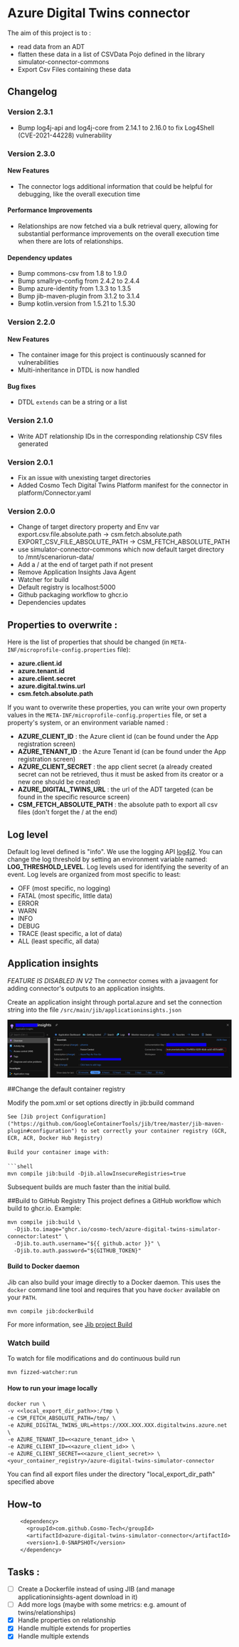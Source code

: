 # Azure Digital Twins connector
The aim of this project is to :
 - read data from an ADT
 - flatten these data in a list of CSVData Pojo defined in the library simulator-connector-commons
 - Export Csv Files containing these data

## Changelog

### Version 2.3.1

* Bump log4j-api and log4j-core from 2.14.1 to 2.16.0 to fix Log4Shell (CVE-2021-44228) vulnerability

### Version 2.3.0

#### New Features

* The connector logs additional information that could be helpful for debugging, like the overall execution time

#### Performance Improvements

* Relationships are now fetched via a bulk retrieval query, allowing for substantial performance improvements on the overall execution time when there are lots of relationships.

#### Dependency updates

* Bump commons-csv from 1.8 to 1.9.0
* Bump smallrye-config from 2.4.2 to 2.4.4
* Bump azure-identity from 1.3.3 to 1.3.5
* Bump jib-maven-plugin from 3.1.2 to 3.1.4
* Bump kotlin.version from 1.5.21 to 1.5.30

### Version 2.2.0

#### New Features

* The container image for this project is continuously scanned for vulnerabilities
* Multi-inheritance in DTDL is now handled

#### Bug fixes

* DTDL `extends` can be a string or a list

### Version 2.1.0

* Write ADT relationship IDs in the corresponding relationship CSV files generated

### Version 2.0.1
* Fix an issue with unexisting target directories
* Added Cosmo Tech Digital Twins Platform manifest for the connector in platform/Connector.yaml
### Version 2.0.0
* Change of target directory property and Env var
export.csv.file.absolute.path -> csm.fetch.absolute.path
EXPORT_CSV_FILE_ABSOLUTE_PATH -> CSM_FETCH_ABSOLUTE_PATH
* use simulator-connector-commons which now default target directory to /mnt/scenariorun-data/
* Add a / at the end of target path if not present
* Remove Application Insights Java Agent
* Watcher for build
* Default registry is localhost:5000
* Github packaging workflow to ghcr.io
* Dependencies updates

## Properties to overwrite :
Here is the list of properties that should be changed (in ```META-INF/microprofile-config.properties``` file):
- **azure.client.id**
- **azure.tenant.id**
- **azure.client.secret**
- **azure.digital.twins.url**
- **csm.fetch.absolute.path**

If you want to overwrite these properties, you can write your own property values in the ```META-INF/microprofile-config.properties``` file, or set a property's system, or an environment variable named :
- **AZURE_CLIENT_ID** : the Azure client id (can be found under the App registration screen)
- **AZURE_TENANT_ID** : the Azure Tenant id (can be found under the App registration screen)
- **AZURE_CLIENT_SECRET** : the app client secret (a already created secret can not be retrieved, thus it must be asked from its creator or a new one should be created)
- **AZURE_DIGITAL_TWINS_URL** : the url of the ADT targeted (can be found in the specific resource screen)
- **CSM_FETCH_ABSOLUTE_PATH** : the absolute path to export all csv files (don't forget the / at the end)

## Log level
Default log level defined is "info".
We use the logging API [log4j2](https://logging.apache.org/log4j/2.x/manual/index.html).
You can change the log threshold by setting an environment variable named: **LOG_THRESHOLD_LEVEL**.
Log levels used for identifying the severity of an event. Log levels are organized from most specific to least:
- OFF (most specific, no logging)
- FATAL (most specific, little data)
- ERROR
- WARN
- INFO
- DEBUG
- TRACE (least specific, a lot of data)
- ALL (least specific, all data)


## Application insights
*FEATURE IS DISABLED IN V2*
The connector comes with a javaagent for adding connector's outputs to an application insights.

Create an application insight through portal.azure and set the connection string into the file ```/src/main/jib/applicationinsights.json```

![Application Insights](README/ApplicationInsights.png)

##Change the default container registry

Modify the pom.xml or set options directly in jib:build command
```
See [Jib project Configuration]("https://github.com/GoogleContainerTools/jib/tree/master/jib-maven-plugin#configuration") to set correctly your container registry (GCR, ECR, ACR, Docker Hub Registry)

Build your container image with:

```shell
mvn compile jib:build -Djib.allowInsecureRegistries=true
```

Subsequent builds are much faster than the initial build.

##Build to GitHub Registry
This project defines a GitHub workflow which build to ghcr.io. Example:
``` shell
mvn compile jib:build \
  -Djib.to.image="ghcr.io/cosmo-tech/azure-digital-twins-simulator-connector:latest" \
  -Djib.to.auth.username="${{ github.actor }}" \
  -Djib.to.auth.password="${GITHUB_TOKEN}"
```

#### Build to Docker daemon

Jib can also build your image directly to a Docker daemon. This uses the `docker` command line tool and requires that you have `docker` available on your `PATH`.

```shell
mvn compile jib:dockerBuild
```

For more information, see [Jib project Build]("https://github.com/GoogleContainerTools/jib/tree/master/jib-maven-plugin#build-your-image")

### Watch build
To watch for file modifications and do continuous build run
```shell
mvn fizzed-watcher:run
```

#### How to run your image locally 

```
docker run \ 
-v <<local_export_dir_path>>:/tmp \
-e CSM_FETCH_ABSOLUTE_PATH=/tmp/ \
-e AZURE_DIGITAL_TWINS_URL=https://XXX.XXX.XXX.digitaltwins.azure.net \
-e AZURE_TENANT_ID=<<azure_tenant_id>> \
-e AZURE_CLIENT_ID=<<azure_client_id>> \
-e AZURE_CLIENT_SECRET=<<azure_client_secret>> \
<your_container_registry>/azure-digital-twins-simulator-connector
```

You can find all export files under the directory "local_export_dir_path" specified above


## How-to

```
    <dependency>
      <groupId>com.github.Cosmo-Tech</groupId>
      <artifactId>azure-digital-twins-simulator-connector</artifactId>
      <version>1.0-SNAPSHOT</version>
    </dependency>
```

## Tasks : 

- [ ] Create a Dockerfile instead of using JIB (and manage applicationinsights-agent download in it)
- [ ] Add more logs (maybe with some metrics: e.g. amount of twins/relationships)
- [x] Handle properties on relationship
- [x] Handle multiple extends for properties
- [x] Handle multiple extends

